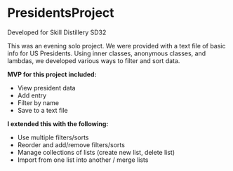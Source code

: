 # PresidentsProject

Developed for Skill Distillery SD32

This was an evening solo project. We were provided with a text file of basic info for US Presidents.  Using inner classes, anonymous classes, and lambdas, we developed various ways to filter and sort data.

**MVP for this project included:**
- View president data
- Add entry
- Filter by name
- Save to a text file

**I extended this with the following:**
- Use multiple filters/sorts
- Reorder and add/remove filters/sorts
- Manage collections of lists (create new list, delete list)
- Import from one list into another / merge lists
